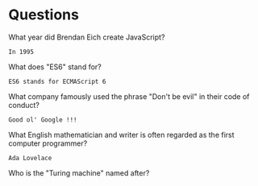 # Questions

What year did Brendan Eich create JavaScript?

```
In 1995
```

What does "ES6" stand for?

```
ES6 stands for ECMAScript 6
```

What company famously used the phrase "Don't be evil" in their code of conduct?

```
Good ol' Google !!!
```

What English mathematician and writer is often regarded as the first computer programmer?

```
Ada Lovelace
```

Who is the "Turing machine" named after?

```

```

